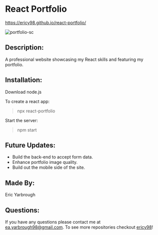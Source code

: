 # React Portfolio
https://ericy98.github.io/react-portfolio/

![portfolio-sc](https://user-images.githubusercontent.com/65314282/96062540-8ae4df00-0e5b-11eb-9203-c60187bfb6e8.png)

## Description:
A professional website showcasing my React skills and featuring my portfolio.

## Installation:
Download node.js

To create a react app:
 > npx react-portfolio 

Start the server:
  > npm start

## Future Updates:
* Build the back-end to accept form data.
* Enhance portfolio image quality.
* Build out the mobile side of the site.

## Made By:
Eric Yarbrough

## Questions:
If you have any questions please contact me at ea.yarbrough98@gmail.com. To see more repositories checkout [ericy98](https://github.com/ericy98/)!
